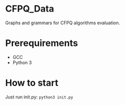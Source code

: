 # CFPQ_Data
Graphs and grammars for CFPQ algorithms evaluation.

# Prerequirements
* GCC
* Python 3

# How to start

Just run init.py: ```python3 init.py```
